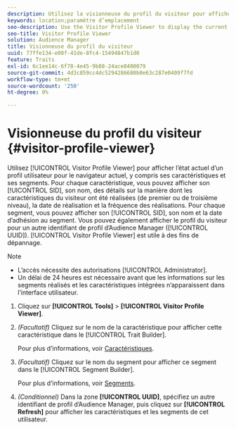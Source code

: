 ```yaml
---
description: Utilisez la visionneuse du profil du visiteur pour afficher l’état actuel d’un profil utilisateur pour le navigateur actuel, y compris ses caractéristiques et ses segments. Pour chaque caractéristique, vous pouvez afficher son SID, son nom, des détails sur la manière dont les caractéristiques du visiteur ont été réalisées (de premier ou de troisième niveau), la date de réalisation et la fréquence des réalisations. Pour chaque segment, vous pouvez afficher son SID, son nom et la date d’adhésion au segment. Vous pouvez également afficher le profil du visiteur pour un autre identifiant de profil d’Audience Manager (UUID). La visionneuse du profil du visiteur est utile à des fins de dépannage.
keywords: location;paramètre d’emplacement
seo-description: Use the Visitor Profile Viewer to display the current state of a user profile for the current browser, including its traits and segments. For each trait, you can view its SID, name, details about how visitor traits were realized (first- or third-party), the realization date, and the frequency of realizations. For each segment, you can view its SID, name, and the segment membership date. You can also view the visitor profile for another Audience Manager profile ID (UUID). The Visitor Profile Viewer is helpful for troubleshooting purposes.
seo-title: Visitor Profile Viewer
solution: Audience Manager
title: Visionneuse du profil du visiteur
uuid: 77ffe134-e08f-41de-8fc4-15494847b1d0
feature: Traits
exl-id: 6c1ee14c-6f78-4e45-9b88-24ace8400079
source-git-commit: 4d3c859cc4dc5294286680b0e63c287e0409f7fd
workflow-type: tm+mt
source-wordcount: '250'
ht-degree: 0%

---
```


# Visionneuse du profil du visiteur {#visitor-profile-viewer}

Utilisez [!UICONTROL Visitor Profile Viewer] pour afficher l’état actuel d’un profil utilisateur pour le navigateur actuel, y compris ses caractéristiques et ses segments. Pour chaque caractéristique, vous pouvez afficher son [!UICONTROL SID], son nom, des détails sur la manière dont les caractéristiques du visiteur ont été réalisées (de premier ou de troisième niveau), la date de réalisation et la fréquence des réalisations. Pour chaque segment, vous pouvez afficher son [!UICONTROL SID], son nom et la date d’adhésion au segment. Vous pouvez également afficher le profil du visiteur pour un autre identifiant de profil d’Audience Manager ([!UICONTROL UUID]). [!UICONTROL Visitor Profile Viewer] est utile à des fins de dépannage.

>[!NOTE]
>
>* L’accès nécessite des autorisations [!UICONTROL Administrator].
>* Un délai de 24 heures est nécessaire avant que les informations sur les segments réalisés et les caractéristiques intégrées n’apparaissent dans l’interface utilisateur.

<!-- 
Traits that are not part of a segment will not appear in the
<span class="wintitle"> Visitor Profile Viewer</span>.
-->

1. Cliquez sur **[!UICONTROL Tools]** > **[!UICONTROL Visitor Profile Viewer]**.

1. *(Facultatif)* Cliquez sur le nom de la caractéristique pour afficher cette caractéristique dans le [!UICONTROL Trait Builder].

   Pour plus d’informations, voir [Caractéristiques](../features/traits/trait-details-page.md).

1. *(Facultatif)* Cliquez sur le nom du segment pour afficher ce segment dans le [!UICONTROL Segment Builder].

   Pour plus d’informations, voir [Segments](../features/segments/segments-purpose.md).

1. *(Conditionnel)* Dans la zone **[!UICONTROL UUID]**, spécifiez un autre identifiant de profil d’Audience Manager, puis cliquez sur **[!UICONTROL Refresh]** pour afficher les caractéristiques et les segments de cet utilisateur.
